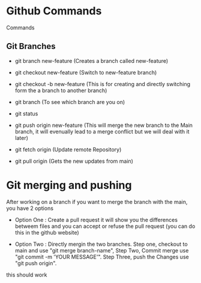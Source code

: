 # Github Commands

Commands

## Git Branches

* git branch new-feature (Creates a branch called new-feature)

* git checkout new-feature (Switch to new-feature branch)

* git checkout -b new-feature (This is for creating and directly switching form the a branch to another branch)

* git branch (To see which branch are you on)

* git status

* git push origin new-feature (This will merge the new branch to the Main branch, it will evenually lead to a merge conflict but we will deal with it later)

* git fetch origin (Update remote Repository)
* git pull origin (Gets the new updates from main)

# Git merging and pushing

After working on a branch if you want to merge the branch with the main, you have 2 options
* Option One : Create a pull request it will show you the differences betweem files and you can accept or refuse the pull request (you can do this in the github website)

* Option Two : Directly mergin the two branches. Step one, checkout to main and use "git merge branch-name", Step Two, Commit merge use "git commit -m 'YOUR MESSAGE'". Step Three, push the Changes use "git push origin".

this should work